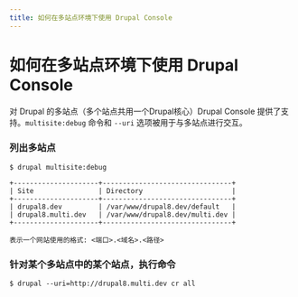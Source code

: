 ```yaml
---
title: 如何在多站点环境下使用 Drupal Console
---
```

# 如何在多站点环境下使用 Drupal Console

对 Drupal 的多站点（多个站点共用一个Drupal核心）Drupal Console 提供了支持。`multisite:debug` 命令和 `--uri` 选项被用于与多站点进行交互。

 
### 列出多站点
```
$ drupal multisite:debug

+---------------------+--------------------------------+
| Site                | Directory                      |
+---------------------+--------------------------------+
| drupal8.dev         | /var/www/drupal8.dev/default   |
| drupal8.multi.dev   | /var/www/drupal8.dev/multi.dev |
+---------------------+--------------------------------+

表示一个网站使用的格式: <端口>.<域名>.<路径>
```

### 针对某个多站点中的某个站点，执行命令
```
$ drupal --uri=http://drupal8.multi.dev cr all
```
